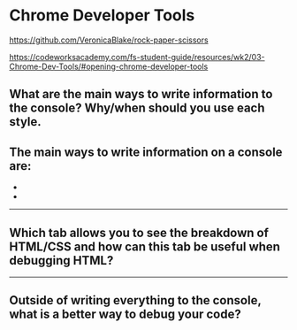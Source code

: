 # Chrome Developer Tools
https://github.com/VeronicaBlake/rock-paper-scissors


https://codeworksacademy.com/fs-student-guide/resources/wk2/03-Chrome-Dev-Tools/#opening-chrome-developer-tools
## What are the main ways to write information to the console? Why/when should you use each style.
The main ways to write information on a console are: 
-
-
-

---

## Which tab allows you to see the breakdown of HTML/CSS and how can this tab be useful when debugging HTML?

---

## Outside of writing everything to the console, what is a better way to debug your code?
